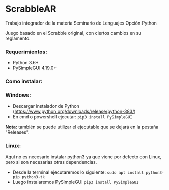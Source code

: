 # ScrabbleAR
Trabajo integrador de la materia Seminario de Lenguajes Opción Python

Juego basado en el Scrabble original, con ciertos cambios en su reglamento.

### Requerimientos:

* Python 3.6+
* PySimpleGUI 4.19.0+


### Como instalar:

### Windows:

* Descargar instalador de Python (https://www.python.org/downloads/release/python-383/)
* En cmd o powershell ejecutar: `pip3 install PySimpleGUI`

**Nota:** también se puede utilizar el ejecutable que se dejará en la pestaña "Releases".

### Linux:

Aquí no es necesario instalar python3 ya que viene por defecto con Linux, pero si son necesarias otras dependencias.

* Desde la terminal ejecutaremos lo siguiente: `sudo apt install python3-pip python3-tk`
* Luego instalaremos PySimpleGUI `pip3 install PySimpleGUI`